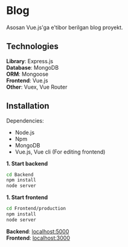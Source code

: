 # Blog

Asosan Vue.js'ga e'tibor berilgan blog proyekt.

## Technologies

**Library**: Express.js \
**Database**: MongoDB \
**ORM**: Mongoose \
**Frontend**: Vue.js \
**Other**: Vuex, Vue Router

## Installation

Dependencies:
- Node.js
- Npm
- MongoDB
- Vue.js, Vue cli (For editing frontend)

**1. Start backend**

```bash
cd Backend
npm install
node server
```

**1. Start frontend**

```bash
cd Frontend/production
npm install
node server
```


**Backend**: [localhost:5000](http://localhost:5000) \
**Frontend**: [localhost:3000](http://localhost:3000)
